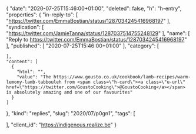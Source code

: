 {
  "date": "2020-07-25T15:46:00+01:00",
  "deleted": false,
  "h": "h-entry",
  "properties": {
    "in-reply-to": [
      "https://twitter.com/EmmaBostian/status/1287034245416968197"
    ],
    "syndication": [
      "https://twitter.com/JamieTanna/status/1287037514755248129"
    ],
    "name": [
      "Reply to https://twitter.com/EmmaBostian/status/1287034245416968197"
    ],
    "published": [
      "2020-07-25T15:46:00+01:00"
    ],
    "category": [

    ],
    "content": [
      {
        "html": "",
        "value": "The https://www.gousto.co.uk/cookbook/lamb-recipes/warm-lemony-lamb-tabbouleh from <span class=\"h-card\"><a class=\"u-url\" href=\"https://twitter.com/GoustoCooking\">@GoustoCooking</a></span> is absolutely amazing and one of our favourites"
      }
    ]
  },
  "kind": "replies",
  "slug": "2020/07/p0gn1",
  "tags": [

  ],
  "client_id": "https://indigenous.realize.be"
}
